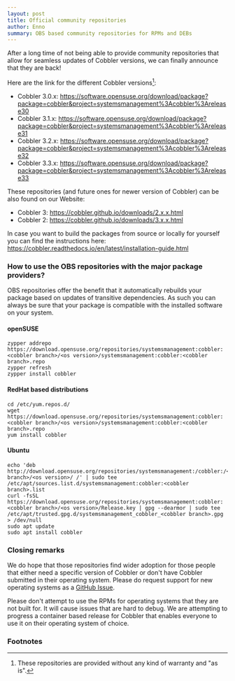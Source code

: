 ```yaml
---
layout: post
title: Official community repositories
author: Enno
summary: OBS based community repositories for RPMs and DEBs
---
```


After a long time of not being able to provide community repositories that allow for seamless updates of Cobbler
versions, we can finally announce that they are back!

Here are the link for the different Cobbler versions[^1]:

- Cobbler 3.0.x: <https://software.opensuse.org/download/package?package=cobbler&project=systemsmanagement%3Acobbler%3Arelease30>
- Cobbler 3.1.x: <https://software.opensuse.org/download/package?package=cobbler&project=systemsmanagement%3Acobbler%3Arelease31>
- Cobbler 3.2.x: <https://software.opensuse.org/download/package?package=cobbler&project=systemsmanagement%3Acobbler%3Arelease32>
- Cobbler 3.3.x: <https://software.opensuse.org/download/package?package=cobbler&project=systemsmanagement%3Acobbler%3Arelease33>

These repositories (and future ones for newer version of Cobbler) can be also found on our Website:

- Cobbler 3: https://cobbler.github.io/downloads/2.x.x.html
- Cobbler 2: https://cobbler.github.io/downloads/3.x.x.html

In case you want to build the packages from source or locally for yourself you can find the instructions here:
https://cobbler.readthedocs.io/en/latest/installation-guide.html

### How to use the OBS repositories with the major package providers?

OBS repositories offer the benefit that it automatically rebuilds your package based on updates of transitive
dependencies. As such you can always be sure that your package is compatible with the installed software on your system. 

#### openSUSE

```shell
zypper addrepo https://download.opensuse.org/repositories/systemsmanagement:cobbler:<cobbler branch>/<os version>/systemsmanagement:cobbler:<cobbler branch>.repo
zypper refresh
zypper install cobbler
```

#### RedHat based distributions

```shell
cd /etc/yum.repos.d/
wget https://download.opensuse.org/repositories/systemsmanagement:cobbler:<cobbler branch>/<os version>/systemsmanagement:cobbler:<cobbler branch>.repo
yum install cobbler
```

#### Ubuntu

```shell
echo 'deb http://download.opensuse.org/repositories/systemsmanagement:/cobbler:/<cobbler branch>/<os version>/ /' | sudo tee /etc/apt/sources.list.d/systemsmanagement:cobbler:<cobbler branch>.list
curl -fsSL https://download.opensuse.org/repositories/systemsmanagement:cobbler:<cobbler branch>/<os version>/Release.key | gpg --dearmor | sudo tee /etc/apt/trusted.gpg.d/systemsmanagement_cobbler_<cobbler branch>.gpg > /dev/null
sudo apt update
sudo apt install cobbler
```

### Closing remarks

We do hope that those repositories find wider adoption for those people that either need a specific version of Cobbler
or don't have Cobbler submitted in their operating system. Please do request support for new operating systems as a
[GitHub Issue](https://github.com/cobbler/cobbler/issues/new?assignees=&labels=enhancement&projects=&template=02_feature_request.md&title=).

Please don't attempt to use the RPMs for operating systems that they are not built for. It will cause issues that are
hard to debug. We are attempting to progress a container based release for Cobbler that enables everyone to use it on
their operating system of choice.

### Footnotes

[^1]: These repositories are provided without any kind of warranty and "as is".

